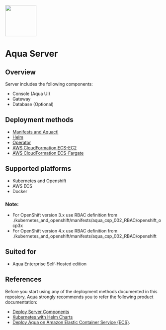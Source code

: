 <img src="https://avatars3.githubusercontent.com/u/12783832?s=200&v=4" height="100" width="100" />

# Aqua Server

## Overview
Server includes the following components:
* Console (Aqua UI)
* Gateway
* Database (Optional)

## Deployment methods
* [Manifests and Aquactl](./kubernetes_and_openshift/manifests)
* [Helm](./kubernetes_and_openshift/helm)
* [Operator](./kubernetes_and_openshift/operator)
* [AWS CloudFormation ECS-EC2](./ecs/cloudformation/aqua-ecs-ec2)
* [AWS CloudFormation ECS-Fargate](./ecs/cloudformation/aqua-ecs-fargate)

## Supported platforms
* Kubernetes and Openshift
* AWS ECS
* Docker

### Note: 
* For OpenShift version 3.x use RBAC definition from ./kubernetes_and_openshift/manifests/aqua_csp_002_RBAC/openshift_ocp3x 
* For OpenShift version 4.x use RBAC definition from ./kubernetes_and_openshift/manifests/aqua_csp_002_RBAC/openshift 

## Suited for
* Aqua Enterprise Self-Hosted edition

## References
Before you start using any of the deployment methods documented in this reposiory, Aqua strongly recommends you to refer the following product documentation:
* [Deploy Server Components](https://docs.aquasec.com/docs/deploy-k8s-server-components) 
* [Kubernetes with Helm Charts](https://docs.aquasec.com/docs/kubernetes-with-helm)
* [Deploy Aqua on Amazon Elastic Container Service (ECS)](https://docs.aquasec.com/docs/amazon-elastic-container-service-ecs#section-step-1-deploy-the-aqua-server-gateway-and-database).